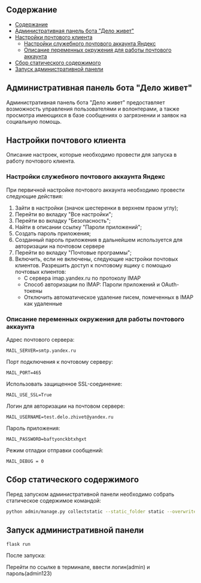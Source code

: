 ## Содержание
- [Содержание](#содержание)
- [Административная панель бота "Дело живет"](#административная-панель-бота-дело-живет)
- [Настройки почтового клиента](#настройки-почтового-клиента)
  - [Настройки служебного почтового аккаунта Яндекс](#настройки-служебного-почтового-аккаунта-яндекс)
  - [Описание переменных окружения для работы почтового аккаунта](#описание-переменных-окружения-для-работы-почтового-аккаунта)
- [Сбор статического содержимого](#сбор-статического-содержимого)
- [Запуск административной панели](#запуск-административной-панели)


## Административная панель бота "Дело живет"
Административная панель бота "Дело живет" предоставляет возможность управления пользователями и волонтерами, а также просмотра имеющихся в базе сообщениях о загрязнении и заявок на социальную помощь.

## Настройки почтового клиента
Описание настроек, которые необходимо провести для запуска в работу почтового клиента.

### Настройки служебного почтового аккаунта Яндекс
При первичной настройке почтового аккаунта необходимо провести следующие действия:
1. Зайти в настройки (значок шестеренки в верхнем праом углу);
2. Перейти во вкладку "Все настройки";
3. Перейти во вкладку "Безопасность";
4. Найти в описании ссылку "Пароли приложений";
5. Создать пароль приложения;
6. Созданный пароль приложения в дальнейшем используется для авторизации на почтовом сервере
7. Перейти во вкладку "Почтовые программы";
8. Включить, если не включены, следующие настройки почтовых клиентов.
   Разрешить доступ к почтовому ящику с помощью почтовых клиентов:
   - С сервера imap.yandex.ru по протоколу IMAP
    - Способ авторизации по IMAP: Пароли приложений и OAuth-токены
   - Отключить автоматическое удаление писем, помеченных в IMAP как удаленные

### Описание переменных окружения для работы почтового аккаунта
Адрес почтового сервера:
```
MAIL_SERVER=smtp.yandex.ru
```
Порт подключения к почтовому серверу:
```
MAIL_PORT=465
```
Использовать защищенное SSL-соединение:
```
MAIL_USE_SSL=True
```
Логин для авторизации на почтовом сервере:
```
MAIL_USERNAME=test.delo.zhivet@yandex.ru
```
Пароль приложения:
```
MAIL_PASSWORD=baftyonckbtxhgxt
```
Режим отладки отправки сообщений:
```
MAIL_DEBUG = 0
```


## Сбор статического содержимого
Перед запуском административной панели необходимо собрать статическое содержимое командой:
```bash
python admin/manage.py collectstatic --static_folder static --overwrite
```

## Запуск административной панели
```bash
flask run
```
После запуска:

Перейти по ссылке в терминале, ввести логин(admin) и пароль(admin123)
